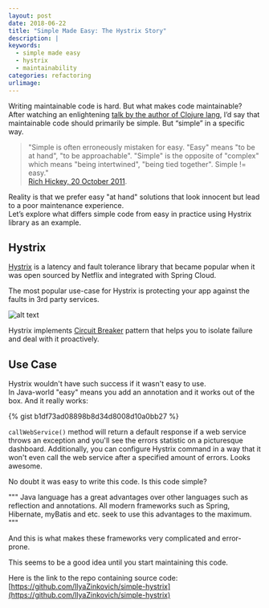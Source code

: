 ```yaml
---
layout: post
date: 2018-06-22
title: "Simple Made Easy: The Hystrix Story"
description: |
keywords:
  - simple made easy
  - hystrix
  - maintainability
categories: refactoring
urlimage: 
---
```


Writing maintainable code is hard. But what makes code maintainable?  
After watching an enlightening [talk by the author of Clojure lang](https://www.infoq.com/presentations/Simple-Made-Easy/), I’d say that maintainable code should primarily be simple. But “simple” in a specific way.

>"Simple is often erroneously mistaken for easy. "Easy" means "to be at hand", "to be approachable". "Simple" is the opposite of "complex" which means "being intertwined", "being tied together". Simple != easy."  
>[Rich Hickey, 20 October 2011](https://www.infoq.com/presentations/Simple-Made-Easy/).  

Reality is that we prefer easy "at hand" solutions that look innocent but lead to a poor maintenance experience.  
Let’s explore what differs simple code from easy in practice using Hystrix library as an example.

<!--more-->

## Hystrix

[Hystrix](https://github.com/Netflix/hystrix/wiki) is a latency and fault tolerance library that became popular when it was open sourced by Netflix and integrated with Spring Cloud.  

The most popular use-case for Hystrix is protecting your app against the faults in 3rd party services.

![alt text](https://bit.ly/2tnpQ6L?style=centered "use case")

Hystrix implements [Circuit Breaker](https://martinfowler.com/bliki/CircuitBreaker.html) pattern that helps you to isolate failure and deal with it proactively.

## Use Case

Hystrix wouldn't have such success if it wasn't easy to use.  
In Java-world "easy" means you add an annotation and it works out of the box. And it really works:

{% gist b1df73ad08898b8d34d8008d10a0bb27 %}

`callWebService()` method will return a default response if a web service throws an exception and you'll see the errors statistic on a picturesque dashboard. Additionally, you can configure Hystrix command in a way that it won't even call the web service after a specified amount of errors. Looks awesome.  

No doubt it was easy to write this code.
Is this code simple?

"""
Java language has a great advantages over other languages such as reflection and annotations. All modern frameworks such as Spring, Hibernate, myBatis and etc. seek to use this advantages to the maximum. 
"""

And this is what makes these frameworks very complicated and error-prone.

This seems to be a good idea until you start maintaining this code.

Here is the link to the repo containing source code: 
[https://github.com/IlyaZinkovich/simple-hystrix](https://github.com/IlyaZinkovich/simple-hystrix)
